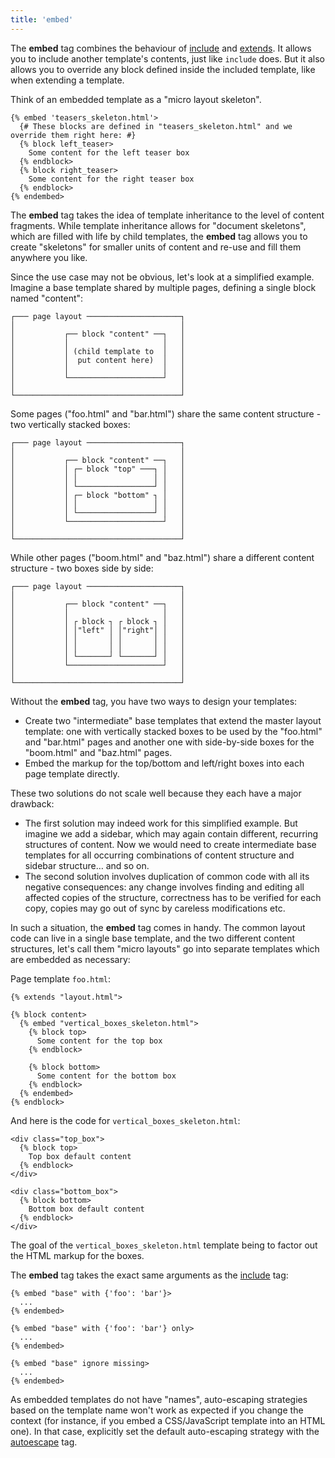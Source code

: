 ```yaml
---
title: 'embed'
---
```


The **embed** tag combines the behaviour of [include](/docs/canvas/tags/include) and [extends](/docs/canvas/tags/extends). It allows you to include another template's contents, just like `include` does. But it also allows you to override any block defined inside the included template, like when extending a template.

Think of an embedded template as a "micro layout skeleton".

```canvas {% process=false>
{% embed 'teasers_skeleton.html'>
  {# These blocks are defined in "teasers_skeleton.html" and we override them right here: #}
  {% block left_teaser>
    Some content for the left teaser box
  {% endblock>
  {% block right_teaser>
    Some content for the right teaser box
  {% endblock>
{% endembed>
```

The **embed** tag takes the idea of template inheritance to the level of content fragments. While template inheritance allows for "document skeletons", which are filled with life by child templates, the **embed** tag allows you to create "skeletons" for smaller units of content and re-use and fill them anywhere you like.

Since the use case may not be obvious, let's look at a simplified example. Imagine a base template shared by multiple pages, defining a single block named "content":

```canvas {% process=false>
┌─── page layout ─────────────────────┐
│                                     │
│           ┌── block "content" ──┐   │
│           │                     │   │
│           │ (child template to  │   │
│           │  put content here)  │   │
│           │                     │   │
│           └─────────────────────┘   │
│                                     │
└─────────────────────────────────────┘
```

Some pages ("foo.html" and "bar.html") share the same content structure - two vertically stacked boxes:

```canvas {% process=false>
┌─── page layout ─────────────────────┐
│                                     │
│           ┌── block "content" ──┐   │
│           │ ┌─ block "top" ───┐ │   │
│           │ │                 │ │   │
│           │ └─────────────────┘ │   │
│           │ ┌─ block "bottom" ┐ │   │
│           │ │                 │ │   │
│           │ └─────────────────┘ │   │
│           └─────────────────────┘   │
│                                     │
└─────────────────────────────────────┘
```

While other pages ("boom.html" and "baz.html") share a different content structure - two boxes side by side:

```canvas {% process=false>
┌─── page layout ─────────────────────┐
│                                     │
│           ┌── block "content" ──┐   │
│           │                     │   │
│           │ ┌ block ┐ ┌ block ┐ │   │
│           │ │"left" │ │"right"│ │   │
│           │ │       │ │       │ │   │
│           │ │       │ │       │ │   │
│           │ └───────┘ └───────┘ │   │
│           └─────────────────────┘   │
│                                     │
└─────────────────────────────────────┘
```

Without the **embed** tag, you have two ways to design your templates:

- Create two "intermediate" base templates that extend the master layout template: one with vertically stacked boxes to be used by the "foo.html" and "bar.html" pages and another one with side-by-side boxes for the "boom.html" and "baz.html" pages.
- Embed the markup for the top/bottom and left/right boxes into each page template directly.

These two solutions do not scale well because they each have a major drawback:

- The first solution may indeed work for this simplified example. But imagine we add a sidebar, which may again contain different, recurring structures of content. Now we would need to create intermediate base templates for all occurring combinations of content structure and sidebar structure… and so on.
- The second solution involves duplication of common code with all its negative consequences: any change involves finding and editing all affected copies of the structure, correctness has to be verified for each copy, copies may go out of sync by careless modifications etc.

In such a situation, the **embed** tag comes in handy. The common layout code can live in a single base template, and the two different content structures, let's call them "micro layouts" go into separate templates which are embedded as necessary:

Page template `foo.html`:

```canvas {% process=false>
{% extends "layout.html">

{% block content>
  {% embed "vertical_boxes_skeleton.html">
    {% block top>
      Some content for the top box
    {% endblock>

    {% block bottom>
      Some content for the bottom box
    {% endblock>
  {% endembed>
{% endblock>
```

And here is the code for `vertical_boxes_skeleton.html`:

```canvas {% process=false>
<div class="top_box">
  {% block top>
    Top box default content
  {% endblock>
</div>

<div class="bottom_box">
  {% block bottom>
    Bottom box default content
  {% endblock>
</div>
```

The goal of the `vertical_boxes_skeleton.html` template being to factor out the HTML markup for the boxes.

The **embed** tag takes the exact same arguments as the [include](/docs/canvas/tags/include) tag:

```canvas {% process=false>
{% embed "base" with {'foo': 'bar'}>
  ...
{% endembed>

{% embed "base" with {'foo': 'bar'} only>
  ...
{% endembed>

{% embed "base" ignore missing>
  ...
{% endembed>
```

As embedded templates do not have "names", auto-escaping strategies based on the template name won't work as expected if you change the context (for instance, if you embed a CSS/JavaScript template into an HTML one). In that case, explicitly set the default auto-escaping strategy with the [autoescape](/docs/canvas/tags/autoescape) tag.
